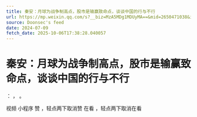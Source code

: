 ```yaml
---
title: 秦安：月球为战争制高点，股市是输赢致命点，谈谈中国的行与不行
url: https://mp.weixin.qq.com/s?__biz=MzA5MDg1MDUyMA==&mid=2650471038&idx=2&sn=d9d5bdf8f3e9ea0a228a75392dcf1110
source: Doonsec's feed
date: 2024-07-09
fetch_date: 2025-10-06T17:38:28.040057
---
```


# 秦安：月球为战争制高点，股市是输赢致命点，谈谈中国的行与不行

：
，
。

视频
小程序
赞
，轻点两下取消赞
在看
，轻点两下取消在看